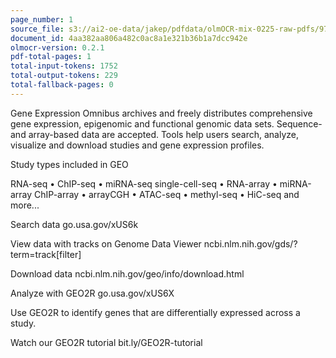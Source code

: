 ```yaml
---
page_number: 1
source_file: s3://ai2-oe-data/jakep/pdfdata/olmOCR-mix-0225-raw-pdfs/97e69cad9a122471d3e99c36388ca78eda79ebfc-1.pdf
document_id: 4aa382aa806a482c0ac8a1e321b36b1a7dcc942e
olmocr-version: 0.2.1
pdf-total-pages: 1
total-input-tokens: 1752
total-output-tokens: 229
total-fallback-pages: 0
---
```


Gene Expression Omnibus archives and freely distributes comprehensive gene expression, epigenomic and functional genomic data sets. Sequence- and array-based data are accepted. Tools help users search, analyze, visualize and download studies and gene expression profiles.

Study types included in GEO

RNA-seq • ChIP-seq • miRNA-seq
single-cell-seq • RNA-array • miRNA-array
ChIP-array • arrayCGH • ATAC-seq • methyl-seq • HiC-seq and more...

Search data
go.usa.gov/xUS6k

View data with tracks on Genome Data Viewer
ncbi.nlm.nih.gov/gds/?term=track[filter]

Download data
ncbi.nlm.nih.gov/geo/info/download.html

Analyze with GEO2R
go.usa.gov/xUS6X

Use GEO2R to identify genes that are differentially expressed across a study.

Watch our GEO2R tutorial
bit.ly/GEO2R-tutorial
